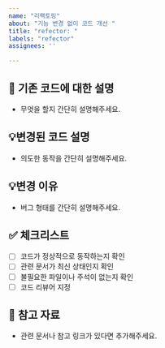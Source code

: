 ```yaml
---
name: "리팩토링"
about: "기능 변경 없이 코드 개선 "
title: "refector: "
labels: "refector"
assignees: ''

---
```


  <!-- Assigness에 본인과, 협력자를 추가합니다.-->

## 📝 기존 코드에 대한 설명

- 무엇을 할지 간단히 설명해주세요.

## 💡변경된 코드 설명

- 의도한 동작을 간단히 설명해주세요.

## 💡변경 이유

- 버그 형태를 간단히 설명해주세요.

## ✅ 체크리스트

- [ ] 코드가 정상적으로 동작하는지 확인
- [ ] 관련 문서가 최신 상태인지 확인
- [ ] 불필요한 파일이나 주석이 없는지 확인
- [ ] 코드 리뷰어 지정

## 📎 참고 자료

- 관련 문서나 참고 링크가 있다면 추가해주세요.
